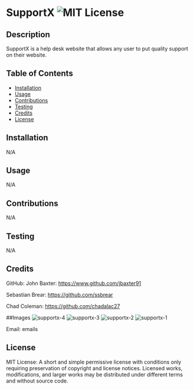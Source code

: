 # SupportX ![MIT License](https://img.shields.io/badge/License-MIT-Green)

## Description

SupportX is a help desk website that allows any user to put quality support on their website.

## Table of Contents

* [Installation](#installation)
* [Usage](#usage)
* [Contributions](#contributions)
* [Testing](#testing)
* [Credits](#credits)
* [License](#license)

## Installation
N/A

## Usage
N/A

## Contributions
N/A

## Testing
N/A

## Credits
GitHub: 
John Baxter: https://www.github.com/jbaxter91

Sebastian Brear: https://github.com/ssbrear

Chad Coleman: https://github.com/chadalac27

##Images
![supportx-4](https://user-images.githubusercontent.com/67088604/102697532-46731800-41eb-11eb-9d5f-3b5d0abe7387.png)
![supportx-3](https://user-images.githubusercontent.com/67088604/102697533-470bae80-41eb-11eb-9985-db4740f2b7c6.png)
![supportx-2](https://user-images.githubusercontent.com/67088604/102697534-470bae80-41eb-11eb-848c-38e0198fe57b.png)
![supportx-1](https://user-images.githubusercontent.com/67088604/102697535-470bae80-41eb-11eb-942d-405061a751ee.png)


Email: emails
## License
MIT License: A short and simple permissive license with conditions only requiring preservation of copyright and license notices. Licensed works, modifications, and larger works may be distributed under different terms and without source code.
